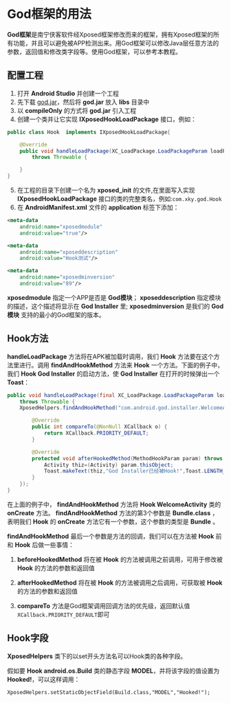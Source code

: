 # God框架的用法

**God框架**是南宁侠客软件经Xposed框架修改而来的框架，拥有Xposed框架的所有功能，并且可以避免被APP检测出来。用God框架可以修改Java层任意方法的参数，返回值和修改类字段等。使用God框架，可以参考本教程。

## 配置工程

1. 打开 **Android Studio** 并创建一个工程
2. 先下载 [god.jar](https://guide.xky.com/god.jar)，然后将 **god.jar** 放入 **libs** 目录中
3. 以 **compileOnly** 的方式将 **god.jar** 引入工程
4. 创建一个类并让它实现 **IXposedHookLoadPackage** 接口，例如：

```java
public class Hook  implements IXposedHookLoadPackage{

    @Override
    public void handleLoadPackage(XC_LoadPackage.LoadPackageParam loadPackageParam)
        throws Throwable {

    }
}
```
5. 在工程的目录下创建一个名为 **xposed_init** 的文件,在里面写入实现 **IXposedHookLoadPackage** 接口的类的完整类名，例如:`com.xky.god.Hook`
6. 在 **AndroidManifest.xml** 文件的 **application** 标签下添加：
```xml
<meta-data
    android:name="xposedmodule"
    android:value="true"/>

<meta-data
    android:name="xposeddescription"
    android:value="Hook测试"/>

<meta-data
    android:name="xposedminversion"
    android:value="89"/>
```
**xposedmodule** 指定一个APP是否是 **God模块**； **xposeddescription** 指定模块的描述，这个描述将显示在 **God Installer** 里; **xposedminversion** 是我们的 **God模块** 支持的最小的God框架的版本。

## Hook方法

**handleLoadPackage** 方法将在APK被加载时调用，我们 **Hook** 方法要在这个方法里进行。调用 **findAndHookMethod** 方法来 **Hook** 一个方法。下面的例子中，我们 **Hook God Installer** 的启动方法，使 **God Installer** 在打开的时候弹出一个 **Toast**：
```java
public void handleLoadPackage(final XC_LoadPackage.LoadPackageParam loadPackageParam)
    throws Throwable {
    XposedHelpers.findAndHookMethod("com.android.god.installer.WelcomeActivity",loadPackageParam.classLoader,"onCreate",Bundle.class,new XC_MethodHook(){

        @Override
        public int compareTo(@NonNull XCallback o) {
            return XCallback.PRIORITY_DEFAULT;
        }

        @Override
        protected void afterHookedMethod(MethodHookParam param) throws Throwable {
            Activity thiz=(Activity) param.thisObject;
            Toast.makeText(thiz,"God Installer已经被Hook!",Toast.LENGTH_SHORT).show();
        }
    });
}
```
在上面的例子中， **findAndHookMethod** 方法将 **Hook WelcomeActivity** 类的 **onCreate** 方法。 **findAndHookMethod** 方法的第3个参数是 **Bundle.class** ，表明我们 **Hook** 的 **onCreate** 方法它有一个参数，这个参数的类型是 **Bundle** 。

**findAndHookMethod** 最后一个参数是方法的回调，我们可以在方法被 **Hook** 前和 **Hook** 后做一些事情：

1. **beforeHookedMethod** 将在被 **Hook** 的方法被调用之前调用，可用于修改被 **Hook** 的方法的参数和返回值

2. **afterHookedMethod** 将在被 **Hook** 的方法被调用之后调用，可获取被 **Hook** 的方法的参数和返回值

3. **compareTo** 方法是God框架调用回调方法的优先级，返回默认值`XCallback.PRIORITY_DEFAULT`即可

## Hook字段
**XposedHelpers** 类下的以set开头方法名可以Hook类的各种字段。

假如要 **Hook android.os.Build** 类的静态字段 **MODEL**，并将该字段的值设置为 **Hooked!**，可以这样调用：

```
XposedHelpers.setStaticObjectField(Build.class,"MODEL","Hooked!");
```

